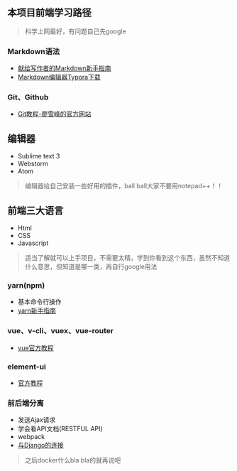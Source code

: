 ## 本项目前端学习路径

> 科学上网最好，有问题自己先google

### Markdown语法

- [献给写作者的Markdown新手指南](https://www.jianshu.com/p/q81RER)
- [Markdown编辑器Typora下载](https://typora.io/)

### Git、Github

- [Git教程-廖雪峰的官方网站](https://www.liaoxuefeng.com/wiki/0013739516305929606dd18361248578c67b8067c8c017b000)

## 编辑器

- Sublime text 3
- Webstorm
- Atom

> 编辑器给自己安装一些好用的插件，ball ball大家不要用notepad++！！

## 前端三大语言

- Html
- CSS
- Javascript

> 适当了解就可以上手项目，不需要太精，学到你看到这个东西，虽然不知道什么意思，但知道是哪一类，再自行google用法

### yarn(npm)

- 基本命令行操作
- [yarn新手指南](https://yarnpkg.com/lang/zh-hans/docs/getting-started/)

### vue、v-cli、vuex、vue-router

- [vue官方教程](https://cn.vuejs.org/v2/guide/index.html)

### element-ui

- [官方教程](https://element.eleme.io/#/zh-CN)

### 前后端分离

- 发送Ajax请求
- 学会看API文档(RESTFUL API)
- webpack
- [与Django的连接](https://www.cnblogs.com/ctztake/p/8471997.html)

> 之后docker什么bla bla的就再说吧